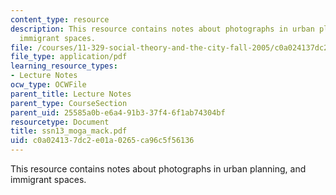 ```yaml
---
content_type: resource
description: This resource contains notes about photographs in urban planning, and
  immigrant spaces.
file: /courses/11-329-social-theory-and-the-city-fall-2005/c0a024137dc2e01a0265ca96c5f56136_ssn13_moga_mack.pdf
file_type: application/pdf
learning_resource_types:
- Lecture Notes
ocw_type: OCWFile
parent_title: Lecture Notes
parent_type: CourseSection
parent_uid: 25585a0b-e6a4-91b3-37f4-6f1ab74304bf
resourcetype: Document
title: ssn13_moga_mack.pdf
uid: c0a02413-7dc2-e01a-0265-ca96c5f56136
---
```

This resource contains notes about photographs in urban planning, and immigrant spaces.

